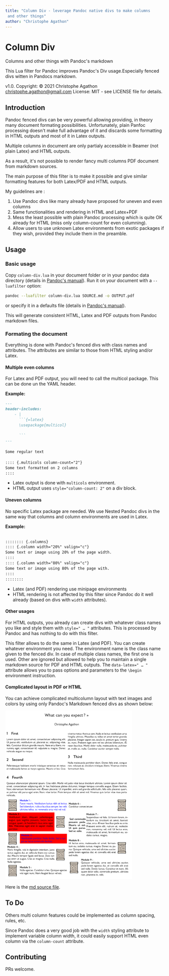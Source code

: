 ```yaml
---
title: "Column Div - leverage Pandoc native divs to make columns
 and other things"
author: "Christophe Agathon"
---
```


Column Div
=======

Columns and other things with Pandoc's markdown

This Lua filter for Pandoc improves Pandoc's Div usage.Especially
fenced divs witten in Pandocs markdown.

v1.0. Copyright: © 2021 Christophe Agathon
  <christophe.agathon@gmail.com>
License:  MIT - see LICENSE file for details.

Introduction
------------
Pandoc fenced divs can be very powerful allowing providing, in
theory many document formating possibilities. Unfortunately, plain
Panfoc processing doesn't make full advantage of it and discards
some formatting in HTML outputs and most of it in Latex outputs.

Multiple columns in document are only partialy accessible in
Beamer (not plain Latex) and HTML outputs.

As a result, it's not possible to render fancy multi columns
PDF document from markdown sources.

The main purpose of this filter is to make it possible and give
similar formatting features for both Latex/PDF and HTML outputs.

My guidelines are :

1) Use Pandoc divs like many already have proposed for uneven and even columns
2) Same functionalities and rendering in HTML and Latex+PDF
3) Mess the least possible with plain Pandoc processing which is quite OK already for HTML (miss only column-count for even columning).
4) Allow users to use unknown Latex environments from exotic packages if they wish, provided they include them in the preamble.


Usage
-----

### Basic usage

Copy `column-div.lua` in your document folder or in your pandoc
data directory (details in
[Pandoc's manual](https://pandoc.org/MANUAL.html#option--lua-filter)).
Run it on your document with a `--luafilter` option:

```bash
pandoc --luafilter column-div.lua SOURCE.md -o OUTPUT.pdf

```

or specify it in a defaults file (details in
[Pandoc's manual](https://pandoc.org/MANUAL.html#option--defaults)).

This will generate consistent HTML, Latex and PDF outputs from
Pandoc markdown files.

### Formating the document

Everything is done with Pandoc's fenced divs with class names and
attributes. The attributes are similar to those from HTML styling and/or
Latex.

#### Multiple even columns
For Latex and PDF output, you will need to call the multicol
package. This can be done un the YAML header.

**Example:**

```markdown
---
header-includes:
    - |
      ```{=latex}
      \usepackage{multicol}

      ```
---

Some regular text

:::: {.multicols column-count="2"}
Some text formatted on 2 columns
::::
```

* Latex output is done with `multicols` environment.
* HTML output uses `style="column-count: 2"` on a div block.

#### Uneven columns

No specific Latex package are needed. We use Nested Pandoc divs in
the same way that columns and column environments are used in Latex.

**Example:**

```markdown

:::::::: {.columns}
:::: {.column width="20%" valign="c"}
Some text or image using 20% of the page width.
::::
:::: {.column width="80%" valign="c"}
Some text or image using 80% of the page with.
::::
::::::::
```

* Latex (and PDF) rendering use minipage environments
* HTML rendering is not affected by this filter since Pandoc do it
well already (based on divs with `width` attributes).

#### Other usages

For HTML outputs, you already can create divs with whatever class names you
like and style them with `style=" … "` attributes. This is
processed by Pandoc and has nothing to do with this filter.

This filter allows to do the same in Latex (and PDF).
You can create whatever environment you need. The environment name is the
class name given to the fenced div. In case of multiple class names, the 
first one is used. Other are ignored but allowed to help you to maintain 
a single markdown source for PDF and HTML outputs.
The `data-latex=" … "` attribute allows you to pass options and
parameters to the `\begin` environment instruction.

#### Complicated layout in PDF or HTML

You can achieve complicated multicolumn layout with text images and colors by using only Pandoc's Markdown fenced divs as shown below:

<img src='samples/what-you-can-expect.png' width=400px alt='an example of a complicated layout'>

Here is the [md source file](samples/bigsample.md).

To Do
-----

Others multi column features could be implemented as column
spacing, rules, etc.

Since Pandoc does a very good job with the `width` styling
attribute to implement variable column width, it could easily
support HTML even column via the `column-count` attribute.

Contributing
------------

PRs welcome.

